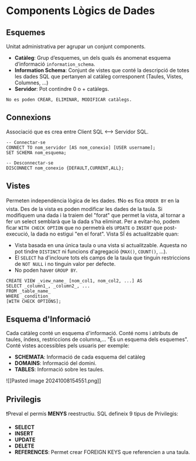 
# Components Lògics de Dades
## Esquemes
Unitat administrativa per agrupar un conjunt components.
- **Catàleg**: Grup d’esquemes, un dels quals és anomenat esquema d’informació `information_schema`.
- **Information Schema**: Conjunt de vistes que conté la descripció de totes les dades SQL que pertanyen al catàleg corresponent (Taules, Vistes, Columnes, ...)
- **Servidor**: Pot contindre 0 o + catàlegs.

```ad-info
No es poden CREAR, ELIMINAR, MODIFICAR catàlegs.
```

## Connexions
Associació que es crea entre Client SQL <--> Servidor SQL.
```PostgreSQL
-- Connectar-se
CONNECT TO nom_servidor [AS nom_conexio] [USER username];
SET SCHEMA nom_esquema;

-- Desconnectar-se
DISCONNECT nom_conexio {DEFAULT,CURRENT,ALL};
```

## Vistes
Permeten independència lògica de les dades.
❗No es fica ``ORDER BY`` en la vista. 
Des de la vista es poden modificar les dades de la taula. 
Si modifiquem una dada i la traiem del "forat" que permet la vista, al tornar a fer un select semblarà que la dada s'ha eliminat.
Per a evitar-ho, podem ficar `WITH CHECK OPTION` que no permetrà els `UPDATE` o `INSERT` que post-execució, la dada no estigui "en el forat".
Vista SÍ és actualitzable quan:
- Vista basada en una única taula o una vista si actualitzable. Aquesta no pot tindre `DISTINCT` ni funcions d'agregació (`MAX()`, `COUNT()`, ...).
- El `SELECT` ha d'incloure tots els camps de la taula que tinguin restriccions de `NOT NULL` i no tinguin valor per defecte.
- No poden haver `GROUP BY`.

```PostgreSQL
CREATE VIEW _view_name_ [nom_col1, nom_col2, ...] AS  
SELECT _column1_, _column2_, ...  
FROM _table_name_  
WHERE _condition_
[WITH CHECK OPTIONS];
```

## Esquema d'Informació
Cada catàleg conté un esquema d'informació.
Conté noms i atributs de taules, índexs, restriccions de columna,...
"És un esquema dels esquemes".
Conté vistes accessibles pels usuaris per exemple:
- **SCHEMATA**: Informació  de cada esquema del catàleg
- **DOMAINS**: Informació del domini.
- **TABLES**: Informació sobre les taules.

![[Pasted image 20241008154551.png]]

## Privilegis
❗Preval el permís **MENYS** reestructiu.
SQL defineix 9 tipus de Privilegis:
- **SELECT**
- **INSERT**
- **UPDATE**
- **DELETE**
- **REFERENCES**: Permet crear FOREIGN KEYS que referencien a una taula.